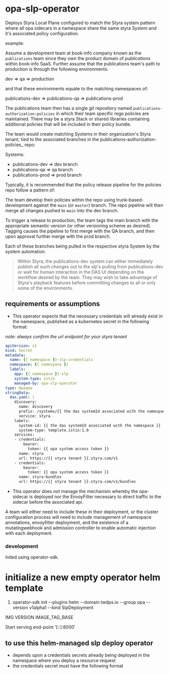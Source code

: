 # opa-slp-operator

Deploys Styra Local Plane configured to match the Styra system pattern where all opa sidecars in a namespace share the same styra System and it's associated policy configuration.  

example:  

Assume a development team at book-info company known as the `publications` team since they own the product domain of _publications_ within book-info SaaS. Further assume that the publications team's path to production is through the following environments:  

dev => qa => production  

and that these environments equate to the matching namespaces of:

publications-dev => publications-qa => publications-prod  

The publications team then has a single git repository named `publications-authorization-policies` in which their team specific rego policies are maintained. There may be a styra Stack or shared libraries containing additional policies that will be included in their policy bundle.

The team would create matching Systems in their organization's Styra tenant, tied to the associated branches in the publications-authorization-policies_ repo:  

Systems:
- publications-dev => dev branch
- publications-qa => qa branch
- publications-prod => prod branch

Typically, it is recommended that the policy release pipeline for the policies repo follow a pattern of:

The team develop their policies within the repo using trunk-based-development against the `main` (or `master`) branch. The repo pipeline will then merge all changes pushed to `main` into the dev branch.  

To trigger a release to production, the team tags the main branch with the appropriate semantic version (or other versioning scheme as desired). Tagging causes the pipeline to first merge with the QA branch, and then upon approval further merge with the prod branch.  

Each of these branches being pulled in the respective styra System by the system automation.  

> Within Styra, the publications-dev system can either immediately publish all such changes out to the slp's pulling from publications-dev or wait for human interaction in the DAS UI depending on the workflow desired by the team. They may wish to take advantage of Styra's playback features before committing changes to all or only some of the environments.  

## requirements or assumptions

* This operator expects that the necessary credentials will already exist in the namespace, published as a kubernetes secret in the following format:  

_note: always confirm the url endpoint for your styra tenant_  

```yaml
apiVersion: v1
kind: Secret
metadata:
  name: {{ namespace }}-slp-credentials
  namespace: {{ namespace }}
  labels:
    app: {{ namespace }}-slp
    system-type: istio
    managed-by: opa-slp-operator
type: Opaque
stringData:
  das.yaml: |
    discovery:
      name: discovery
      prefix: /systems/{{ the das systemId associated with the namespace }}
      service: styra
    labels:
      system-id: {{ the das systemId associated with the namespace }}
      system-type: template.istio:1.0
    services:
    - credentials:
        bearer:
          token: {{ opa system access token }}
      name: styra
      url: https://{{ styra tenant }}.styra.com/v1
    - credentials:
        bearer:
          token: {{ opa system access token }}
      name: styra-bundles
      url: https://{{ styra tenant }}.styra.com/v1/bundles
```

* This operator does not manage the mechanism whereby the opa-sidecar is deployed nor the EnvoyFilter necessary to direct traffic to the sidecar before the associated api.  

A team will either need to include these in their deployment, or the cluster configuration process will need to include management of namespace annotations, envoyfilter deployment, and the existence of a mutatingwebhook and admission controller to enable automatic injection with each deployment.  

### development

Inited using operator-sdk.  

# initialize a new empty operator helm template
1. operator-sdk init --plugins helm --domain twdps.io --group opa --version v1alpha1 --kind SlpDeployment


IMG
VERSION
IMAGE_TAG_BASE


Start serving end-point '[::]:8000'

## to use this helm-managed slp deploy operator

- depends upon a credentials secrets already being deployed in the namespace where you deploy a resource request
- the credentials secret must have the following format

